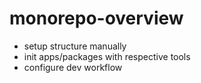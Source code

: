 # monorepo-overview

- setup structure manually
- init apps/packages with respective tools
- configure dev workflow
